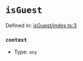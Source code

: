 # `isGuest`

Defined in: [isGuest/index.ts:3](https://github.com/vuestorefront/vue-storefront/blob/7fab09097/packages/commercetools/api-client/src/api/isGuest/index.ts#L3)

### `context`

* Type: `any`
